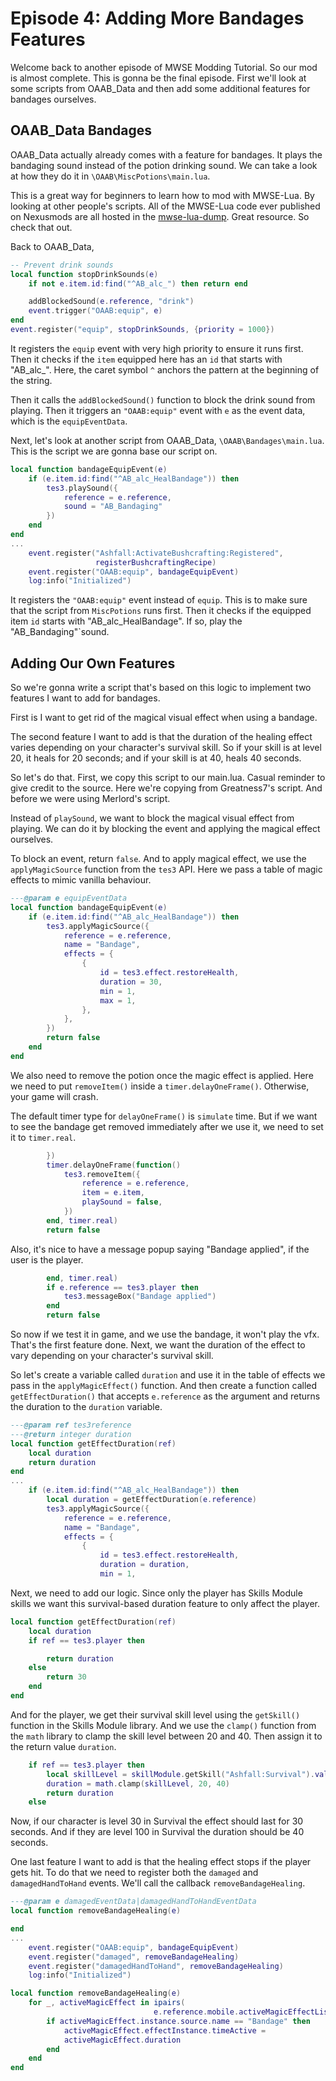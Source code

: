 # Episode 4: Adding More Bandages Features

Welcome back to another episode of MWSE Modding Tutorial. So our mod is almost complete. This is gonna be the final episode. First we'll look at some scripts from OAAB_Data and then add some additional features for bandages ourselves.

## OAAB_Data Bandages

OAAB_Data actually already comes with a feature for bandages. It plays the bandaging sound instead of the potion drinking sound. We can take a look at how they do it in `\OAAB\MiscPotions\main.lua`.

This is a great way for beginners to learn how to mod with MWSE-Lua. By looking at other people's scripts. All of the MWSE-Lua code ever published on Nexusmods are all hosted in the [mwse-lua-dump](https://github.com/MWSE/morrowind-nexus-lua-dump). Great resource. So check that out.

Back to OAAB_Data,

```Lua
-- Prevent drink sounds
local function stopDrinkSounds(e)
    if not e.item.id:find("^AB_alc_") then return end

    addBlockedSound(e.reference, "drink")
    event.trigger("OAAB:equip", e)
end
event.register("equip", stopDrinkSounds, {priority = 1000})
```

It registers the `equip` event with very high priority to ensure it runs first. Then it checks if the `item` equipped here has an `id` that starts with "AB_alc_". Here, the caret symbol `^` anchors the pattern at the beginning of the string.

Then it calls the `addBlockedSound()` function to block the drink sound from playing. Then it triggers an `"OAAB:equip"` event with `e` as the event data, which is the `equipEventData`.

Next, let's look at another script from OAAB_Data, `\OAAB\Bandages\main.lua`. This is the script we are gonna base our script on.

```Lua hl_lines="1-8 12"
local function bandageEquipEvent(e)
    if (e.item.id:find("^AB_alc_HealBandage")) then
        tes3.playSound({
            reference = e.reference,
            sound = "AB_Bandaging"
        })
    end
end
...
    event.register("Ashfall:ActivateBushcrafting:Registered",
	               registerBushcraftingRecipe)
    event.register("OAAB:equip", bandageEquipEvent)
    log:info("Initialized")
```

It registers the `"OAAB:equip"` event instead of `equip`. This is to make sure that the script from `MiscPotions` runs first. Then it checks if the equipped item `id` starts with "AB_alc_HealBandage". If so, play the "AB_Bandaging"`sound.

## Adding Our Own Features

So we're gonna write a script that's based on this logic to implement two features I want to add for bandages.

First is I want to get rid of the magical visual effect when using a bandage.

The second feature I want to add is that the duration of the healing effect varies depending on your character's survival skill. So if your skill is at level 20, it heals for 20 seconds; and if your skill is at 40, heals 40 seconds.

So let's do that. First, we copy this script to our main.lua. Casual reminder to give credit to the source. Here we're copying from Greatness7's script. And before we were using Merlord's script.

Instead of `playSound`, we want to block the magical visual effect from playing. We can do it by blocking the event and applying the magical effect ourselves.

To block an event, return `false`. And to apply magical effect, we use the `applyMagicSource` function from the `tes3` API. Here we pass a table of magic effects to mimic vanilla behaviour.

```Lua hl_lines="4-16"
---@param e equipEventData
local function bandageEquipEvent(e)
	if (e.item.id:find("^AB_alc_HealBandage")) then
        tes3.applyMagicSource({
			reference = e.reference,
			name = "Bandage",
			effects = {
				{
					id = tes3.effect.restoreHealth,
					duration = 30,
					min = 1,
					max = 1,
				},
			},
		})
        return false
	end
end
```

We also need to remove the potion once the magic effect is applied. Here we need to put `removeItem()` inside a `timer.delayOneFrame()`. Otherwise, your game will crash.

The default timer type for `delayOneFrame()` is `simulate` time. But if we want to see the bandage get removed immediately after we use it, we need to set it to `timer.real`.

```Lua hl_lines="2-8"
    	})
        timer.delayOneFrame(function()
			tes3.removeItem({
				reference = e.reference,
				item = e.item,
				playSound = false,
			})
		end, timer.real)
        return false
```

Also, it's nice to have a message popup saying "Bandage applied", if the user is the player.

```Lua hl_lines="2-4"
        end, timer.real)
	    if e.reference == tes3.player then
		    tes3.messageBox("Bandage applied")
	    end
	    return false
```

So now if we test it in game, and we use the bandage, it won't play the vfx. That's the first feature done. Next, we want the duration of the effect to vary depending on your character's survival skill.

So let's create a variable called `duration` and use it in the table of effects we pass in the `applyMagicEffect()` function. And then create a function called `getEffectDuration()` that accepts `e.reference` as the argument and returns the duration to the `duration` variable.

```Lua hl_lines="1-6 9 16"
---@param ref tes3reference
---@return integer duration
local function getEffectDuration(ref)
	local duration
	return duration
end
...
    if (e.item.id:find("^AB_alc_HealBandage")) then
		local duration = getEffectDuration(e.reference)
		tes3.applyMagicSource({
			reference = e.reference,
			name = "Bandage",
			effects = {
				{
					id = tes3.effect.restoreHealth,
					duration = duration,
					min = 1,
```

Next, we need to add our logic. Since only the player has Skills Module skills we want this survival-based duration feature to only affect the player.

```Lua hl_lines="3-8"
local function getEffectDuration(ref)
    local duration
	if ref == tes3.player then

        return duration
	else
		return 30
	end
end
```

And for the player, we get their survival skill level using the `getSkill()` function in the Skills Module library. And we use the `clamp()` function from the `math` library to clamp the skill level between 20 and 40. Then assign it to the return value `duration`.

```Lua hl_lines="2-3"
    if ref == tes3.player then
        local skillLevel = skillModule.getSkill("Ashfall:Survival").value
        duration = math.clamp(skillLevel, 20, 40)
		return duration
    else
```

Now, if our character is level 30 in Survival the effect should last for 30 seconds. And if they are level 100 in Survival the duration should be 40 seconds.

One last feature I want to add is that the healing effect stops if the player gets hit. To do that we need to register both the `damaged` and `damagedHandToHand` events. We'll call the callback `removeBandageHealing`.

```Lua hl_lines="1-4 7-8"
---@param e damagedEventData|damagedHandToHandEventData
local function removeBandageHealing(e)

end
...
    event.register("OAAB:equip", bandageEquipEvent)
    event.register("damaged", removeBandageHealing)
	event.register("damagedHandToHand", removeBandageHealing)
    log:info("Initialized")
```

```Lua hl_lines="2-8"
local function removeBandageHealing(e)
	for _, activeMagicEffect in ipairs(
	                            e.reference.mobile.activeMagicEffectList) do
		if activeMagicEffect.instance.source.name == "Bandage" then
			activeMagicEffect.effectInstance.timeActive =
			activeMagicEffect.duration
		end
	end
end
```